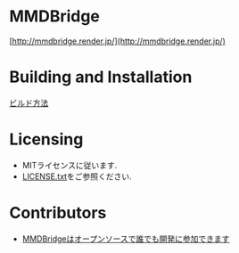 ﻿# MMDBridge

[http://mmdbridge.render.jp/](http://mmdbridge.render.jp/)

# Building and Installation
[ビルド方法](how_to_build.md)

# Licensing
* MITライセンスに従います.
* [LICENSE.txt](LICNESE.txt)をご参照ください.

# Contributors
* [MMDBridgeはオープンソースで誰でも開発に参加できます](https://github.com/uimac/mmdbridge/graphs/contributors)

